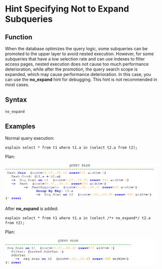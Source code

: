 # Hint Specifying Not to Expand Subqueries<a name="EN-US_TOPIC_0000001143320483"></a>

## Function<a name="section290819468377"></a>

When the database optimizes the query logic, some subqueries can be promoted to the upper layer to avoid nested execution. However, for some subqueries that have a low selection rate and can use indexes to filter access pages, nested execution does not cause too much performance deterioration, while after the promotion, the query search scope is expanded, which may cause performance deterioration. In this case, you can use the  **no\_expand**  hint for debugging. This hint is not recommended in most cases.

## Syntax<a name="section530131664410"></a>

```
no_expand
```

## Examples<a name="section175581239572"></a>

Normal query execution:

```
explain select * from t1 where t1.a in (select t2.a from t2);
```

Plan:

![](figures/en-us_image_0000001209615959.png)

After  **no\_expand**  is added:

```
explain select * from t1 where t1.a in (select /*+ no_expand*/ t2.a from t2);
```

Plan:

![](figures/en-us_image_0000001209736009.png)


